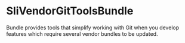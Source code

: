 # SliVendorGitToolsBundle

Bundle provides tools that simplify working with Git when you develop features which require several vendor bundles
to be updated.